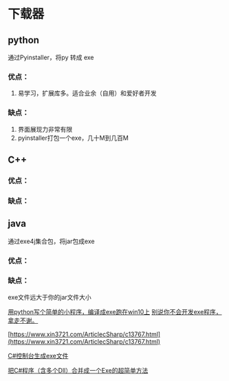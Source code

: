 # 下载器
## python
通过Pyinstaller，将py 转成 exe
### 优点：
1. 易学习，扩展库多。适合业余（自用）和爱好者开发

### 缺点：
1. 界面展现力非常有限
1. pyinstaller打包一个exe，几十M到几百M

## C++
### 优点：
### 缺点：


## java
通过exe4j集合包，将jar包成exe
### 优点：
### 缺点：
exe文件远大于你的jar文件大小

[用python写个简单的小程序，编译成exe跑在win10上](https://www.cnblogs.com/panyangduola/p/8277727.html)
[别说你不会开发exe程序，拿走不谢。](https://segmentfault.com/a/1190000020305871)

[https://www.xin3721.com/ArticlecSharp/c13767.html](https://www.xin3721.com/ArticlecSharp/c13767.html)


[C#控制台生成exe文件](https://blog.csdn.net/u014424282/article/details/93377858?utm_medium=distribute.pc_relevant_t0.none-task-blog-BlogCommendFromMachineLearnPai2-1.add_param_isCf&depth_1-utm_source=distribute.pc_relevant_t0.none-task-blog-BlogCommendFromMachineLearnPai2-1.add_param_isCf)

[把C#程序（含多个Dll）合并成一个Exe的超简单方法](https://www.cnblogs.com/tuyile006/p/11592475.html)

[]()

[]()

[]()
